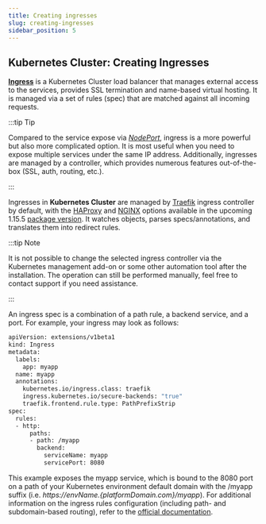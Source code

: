 ```yaml
---
title: Creating ingresses
slug: creating-ingresses
sidebar_position: 5
---
```


## Kubernetes Cluster: Creating Ingresses

**[Ingress](https://kubernetes.io/docs/concepts/services-networking/ingress/)** is a Kubernetes Cluster load balancer that manages external access to the services, provides SSL termination and name-based virtual hosting. It is managed via a set of rules (spec) that are matched against all incoming requests.

:::tip Tip

Compared to the service expose via _[NodePort](/docs/Kubernetes%20Hosting/Application%20Deployment/Exposing%20Services)_, ingress is a more powerful but also more complicated option. It is most useful when you need to expose multiple services under the same IP address. Additionally, ingresses are managed by a controller, which provides numerous features out-of-the-box (SSL, auth, routing, etc.).

:::

Ingresses in **Kubernetes Cluster** are managed by [Traefik](https://doc.traefik.io/traefik/v1.7/user-guide/kubernetes/) ingress controller by default, with the [HAProxy](https://github.com/jcmoraisjr/haproxy-ingress) and [NGINX](https://github.com/kubernetes/ingress-nginx) options available in the upcoming 1.15.5 [package version](/docs/Kubernetes%20Hosting/Kubernetes%20Cluster/Cluster%20Versions). It watches objects, parses specs/annotations, and translates them into redirect rules.

:::tip Note

It is not possible to change the selected ingress controller via the Kubernetes management add-on or some other automation tool after the installation. The operation can still be performed manually, feel free to contact support if you need assistance.

:::

An ingress spec is a combination of a path rule, a backend service, and a port. For example, your ingress may look as follows:

```bash
apiVersion: extensions/v1beta1
kind: Ingress
metadata:
  labels:
    app: myapp
  name: myapp
  annotations:
    kubernetes.io/ingress.class: traefik
    ingress.kubernetes.io/secure-backends: "true"
    traefik.frontend.rule.type: PathPrefixStrip
spec:
  rules:
  - http:
      paths:
      - path: /myapp
        backend:
          serviceName: myapp
          servicePort: 8080
```

This example exposes the myapp service, which is bound to the 8080 port on a path of your Kubernetes environment default domain with the /myapp suffix (i.e. _https://${envName}.${platformDomain.com}/myapp_). For additional information on the ingress rules configuration (including path- and subdomain-based routing), refer to the [official documentation](https://kubernetes.io/docs/concepts/services-networking/ingress/#ingress-rules).
